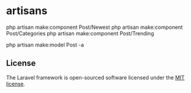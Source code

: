 # artisans

php artisan make:component Post/Newest
php artisan make:component Post/Categories
php artisan make:component Post/Trending

php artisan make:model Post -a

## License

The Laravel framework is open-sourced software licensed under the [MIT license](https://opensource.org/licenses/MIT).
